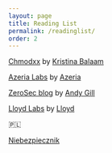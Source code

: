 ```yaml
---
layout: page
title: Reading List
permalink: /readinglist/
order: 2
---
```


[Chmodxx](http://blog.chmodxx.net/) by [Kristina Balaam](https://twitter.com/chmodxx_)

[Azeria Labs](https://azeria-labs.com/) by [Azeria](https://twitter.com/Fox0x01)

[ZeroSec blog](https://blog.zsec.uk/) by [Andy Gill](https://twitter.com/ZephrFish)

[Lloyd Labs](https://lloydlabs.github.io/) by [Lloyd](https://twitter.com/LloydLabs)



 🇵🇱

 [Niebezpiecznik](https://niebezpiecznik.pl/)
